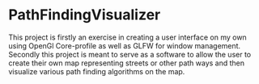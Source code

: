 # PathFindingVisualizer

This project is firstly an exercise in creating a user interface on my own using OpenGl Core-profile as well as GLFW for window management.
Secondly this project is meant to serve as a software to allow the user to create their own map representing streets or other path ways and then visualize various path finding algorithms on the map.